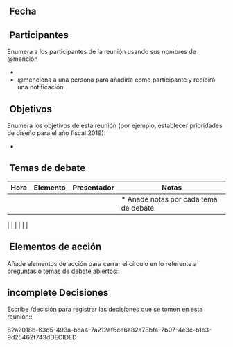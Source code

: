  Fecha
------

 Participantes
--------------

Enumera a los participantes de la reunión usando sus nombres de @mención

* 
* @menciona a una persona para añadirla como participante y recibirá una notificación.

 Objetivos
----------

Enumera los objetivos de esta reunión (por ejemplo, establecer prioridades de diseño para el año fiscal 2019):

* 

 Temas de debate
----------------



| **Hora** | **Elemento** | **Presentador** | **Notas** |
| --- | --- | --- | --- |
|  |  |  | * Añade notas por cada tema de debate.
 |
|  |  |  |  |

 Elementos de acción
--------------------

Añade elementos de acción para cerrar el círculo en lo referente a preguntas o temas de debate abiertos::

incomplete Decisiones
-----------

Escribe /decisión para registrar las decisiones que se tomen en esta reunión::

82a2018b-63d5-493a-bca4-7a212af6ce6a82a78bf4-7b07-4e3c-b1e3-9d25462f743dDECIDED